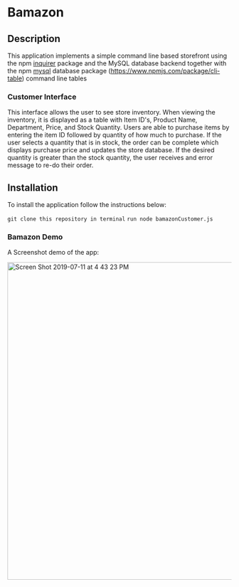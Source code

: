 # Bamazon

## Description

This application implements a simple command line based storefront using the npm [inquirer](https://www.npmjs.com/package/inquirer) package and the MySQL database backend together with the npm [mysql](https://www.npmjs.com/package/mysql) database package
(https://www.npmjs.com/package/cli-table) command line tables
 

### Customer Interface
This interface allows the user to see store inventory. When viewing the inventory, it is displayed as a table with Item ID's, Product Name, Department, Price, and Stock Quantity. Users are able to purchase items by entering the item ID followed by quantity of how much to purchase. If the user selects a quantity that is in stock, the order can be complete which displays purchase price and updates the store database. If the desired quantity is greater than the stock quantity, the user receives and error message to re-do their order.

## Installation

To install the application follow the instructions below:

`git clone this repository in terminal`
`run node bamazonCustomer.js`

### Bamazon Demo

A Screenshot demo of the app: 

<img width="714" alt="Screen Shot 2019-07-11 at 4 43 23 PM" src="https://user-images.githubusercontent.com/44654955/61092583-bc226400-a3fb-11e9-9d69-c742d25df1df.png">


